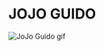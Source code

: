 # JOJO GUIDO

![JoJo Guido gif](https://drive.google.com/file/d/1dPpi9L9aKgUGxwvStTce497h1k3baapa/view?usp=sharing)
